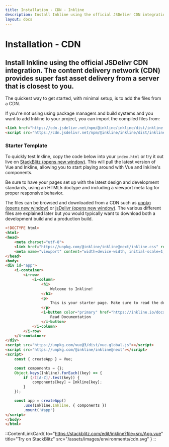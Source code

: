 ```yaml
---
title: Installation - CDN - Inkline
description: Install Inkline using the official JSDelivr CDN integration. The content delivery network (CDN) provides super fast asset delivery from a server that is closest to you.
layout: docs
---
```


# Installation - CDN
## Install Inkline using the official JSDelivr CDN integration. The content delivery network (CDN) provides super fast asset delivery from a server that is closest to you.

The quickest way to get started, with minimal setup, is to add the files from a CDN.

If you're not using using package managers and build systems and you want to add Inkline to your project, you can import the compiled files from:

~~~html
<link href="https://cdn.jsdelivr.net/npm/@inkline/inkline/dist/inkline.css" rel="stylesheet">
<script src="https://cdn.jsdelivr.net/npm/@inkline/inkline/dist/inkline.js"></script>
~~~

### Starter Template

To quickly test Inkline, copy the code below into your `index.html` or try it out live on <a href="https://stackblitz.com/edit/inkline?file=src/App.vue" rel="nofollow" target="_blank">StackBlitz <span class="_visually-hidden">(opens new window)</span></a>. This will pull the latest version of Vue and Inkline, allowing you to start playing around with Vue and Inkline's components.

Be sure to have your pages set up with the latest design and development standards, using an HTML5 doctype and including a viewport meta tag for proper responsive behavior.

The files can be browsed and downloaded from a CDN such as <a href="https://unpkg.com/browse/@inkline/inkline@3.0.5/" rel="nofollow">unpkg <span class="_visually-hidden">(opens new window)</span></a> or <a href="https://www.jsdelivr.com/package/npm/@inkline/inkline" rel="nofollow">jsDelivr <span class="_visually-hidden">(opens new window)</span></a>. The various different files are explained later but you would typically want to download both a development build and a production build.

~~~html
<!DOCTYPE html>
<html>
<head>
    <meta charset="utf-8">
    <link href="https://unpkg.com/@inkline/inkline@next/inkline.css" rel="stylesheet">
    <meta name="viewport" content="width=device-width, initial-scale=1, maximum-scale=1, user-scalable=no">
</head>
<body>
<div id="app">
    <i-container>
        <i-row>
            <i-column>
                <h1>
                    Welcome to Inkline!
                </h1>
                <p>
                    This is your starter page. Make sure to read the documentation to learn about what Inkline has to offer.
                </p>
                <i-button color="primary" href="https://inkline.io/docs/introduction">
                    Read Documentation
                </i-button>
            </i-column>
        </i-row>
    </i-container>
</div>
<script src="https://unpkg.com/vue@3/dist/vue.global.js"></script>
<script src="https://unpkg.com/@inkline/inkline@next"></script>
<script>
    const { createApp } = Vue;

    const components = {};
    Object.keys(Inkline).forEach((key) => {
        if (/I[A-Z]/.test(key)) {
            components[key] = Inkline[key];
        }
    });

    const app = createApp()
        .use(Inkline.Inkline, { components })
        .mount('#app')
</script>
</body>
</html>
~~~

::ContentLinkCard{ to="https://stackblitz.com/edit/inkline?file=src/App.vue" title="Try on StackBlitz" src="/assets/images/environments/cdn.svg" } 
::
